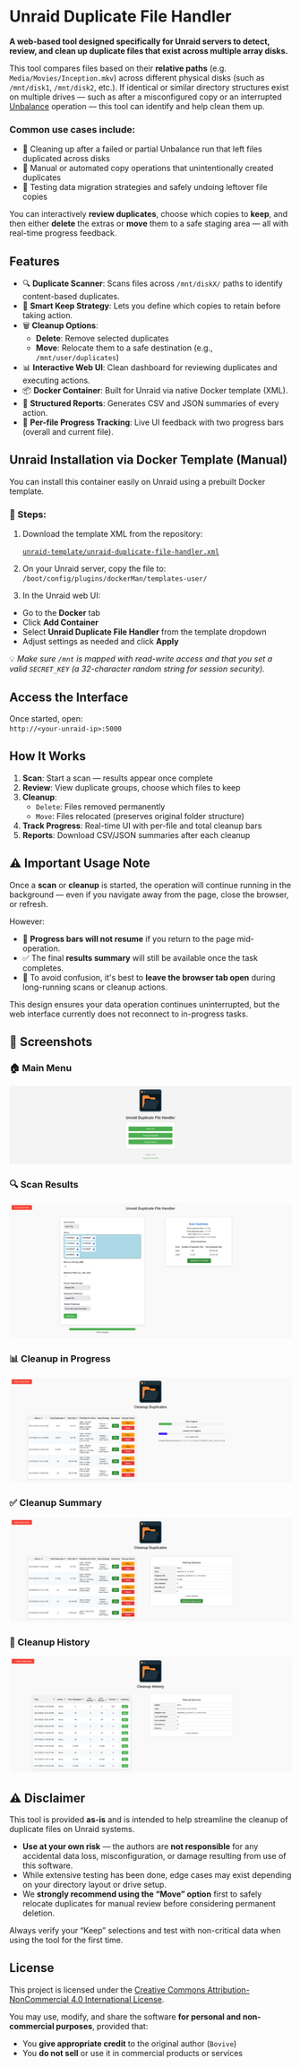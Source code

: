 ﻿# Unraid Duplicate File Handler

**A web-based tool designed specifically for Unraid servers to detect, review, and clean up duplicate files that exist across multiple array disks.**

This tool compares files based on their **relative paths** (e.g. `Media/Movies/Inception.mkv`) across different physical disks (such as `/mnt/disk1`, `/mnt/disk2`, etc.). If identical or similar directory structures exist on multiple drives — such as after a misconfigured copy or an interrupted [Unbalance](https://github.com/jbrodriguez/unbalance) operation — this tool can identify and help clean them up.

### Common use cases include:

- 🧹 Cleaning up after a failed or partial Unbalance run that left files duplicated across disks
- 🔄 Manual or automated copy operations that unintentionally created duplicates
- 🧪 Testing data migration strategies and safely undoing leftover file copies

You can interactively **review duplicates**, choose which copies to **keep**, and then either **delete** the extras or **move** them to a safe staging area — all with real-time progress feedback.

## Features

- 🔍 **Duplicate Scanner**: Scans files across `/mnt/diskX/` paths to identify content-based duplicates.
- 🧠 **Smart Keep Strategy**: Lets you define which copies to retain before taking action.
- 🗑 **Cleanup Options**:
  - **Delete**: Remove selected duplicates
  - **Move**: Relocate them to a safe destination (e.g., `/mnt/user/duplicates`)
- 📊 **Interactive Web UI**: Clean dashboard for reviewing duplicates and executing actions.
- 📦 **Docker Container**: Built for Unraid via native Docker template (XML).
- 📁 **Structured Reports**: Generates CSV and JSON summaries of every action.
- 🧵 **Per-file Progress Tracking**: Live UI feedback with two progress bars (overall and current file).

## Unraid Installation via Docker Template (Manual)

You can install this container easily on Unraid using a prebuilt Docker template.

### 🔧 Steps:

1. Download the template XML from the repository:

   [`unraid-template/unraid-duplicate-file-handler.xml`](https://raw.githubusercontent.com/Bovive/unraid-duplicate-file-handler/main/unraid-template/unraid-duplicate-file-handler.xml)

2. On your Unraid server, copy the file to:
`/boot/config/plugins/dockerMan/templates-user/`

3. In the Unraid web UI:
- Go to the **Docker** tab
- Click **Add Container**
- Select **Unraid Duplicate File Handler** from the template dropdown
- Adjust settings as needed and click **Apply**

💡 *Make sure `/mnt` is mapped with read-write access and that you set a valid `SECRET_KEY` (a 32-character random string for session security).*


## Access the Interface

Once started, open:  
`http://<your-unraid-ip>:5000`

## How It Works

1. **Scan**: Start a scan — results appear once complete  
2. **Review**: View duplicate groups, choose which files to keep  
3. **Cleanup**:
   - `Delete`: Files removed permanently
   - `Move`: Files relocated (preserves original folder structure)  
4. **Track Progress**: Real-time UI with per-file and total cleanup bars  
5. **Reports**: Download CSV/JSON summaries after each cleanup

## ⚠️ Important Usage Note

Once a **scan** or **cleanup** is started, the operation will continue running in the background — even if you navigate away from the page, close the browser, or refresh.

However:

- 🔄 **Progress bars will not resume** if you return to the page mid-operation.
- ✅ The final **results summary** will still be available once the task completes.
- 🧠 To avoid confusion, it's best to **leave the browser tab open** during long-running scans or cleanup actions.

This design ensures your data operation continues uninterrupted, but the web interface currently does not reconnect to in-progress tasks.

## 📸 Screenshots

### 🏠 Main Menu
![Main Menu](https://raw.githubusercontent.com/Bovive/unraid-duplicate-file-handler/main/screenshots/main.png)

### 🔍 Scan Results
![Scan Complete](https://raw.githubusercontent.com/Bovive/unraid-duplicate-file-handler/main/screenshots/scan_complete.png)

### 📊 Cleanup in Progress
![Cleanup Progress](https://raw.githubusercontent.com/Bovive/unraid-duplicate-file-handler/main/screenshots/cleanup_in_progress.png)

### ✅ Cleanup Summary
![Cleanup Summary](https://raw.githubusercontent.com/Bovive/unraid-duplicate-file-handler/main/screenshots/cleanup_complete.png)

### 🧾 Cleanup History
![Cleanup History](https://raw.githubusercontent.com/Bovive/unraid-duplicate-file-handler/main/screenshots/cleanup_history.png)

## ⚠️ Disclaimer

This tool is provided **as-is** and is intended to help streamline the cleanup of duplicate files on Unraid systems.

- **Use at your own risk** — the authors are **not responsible** for any accidental data loss, misconfiguration, or damage resulting from use of this software.
- While extensive testing has been done, edge cases may exist depending on your directory layout or drive setup.
- We **strongly recommend using the “Move” option** first to safely relocate duplicates for manual review before considering permanent deletion.

Always verify your “Keep” selections and test with non-critical data when using the tool for the first time.

## License

This project is licensed under the [Creative Commons Attribution-NonCommercial 4.0 International License](https://creativecommons.org/licenses/by-nc/4.0/).

You may use, modify, and share the software **for personal and non-commercial purposes**, provided that:
- You **give appropriate credit** to the original author (`Bovive`)
- You **do not sell** or use it in commercial products or services
